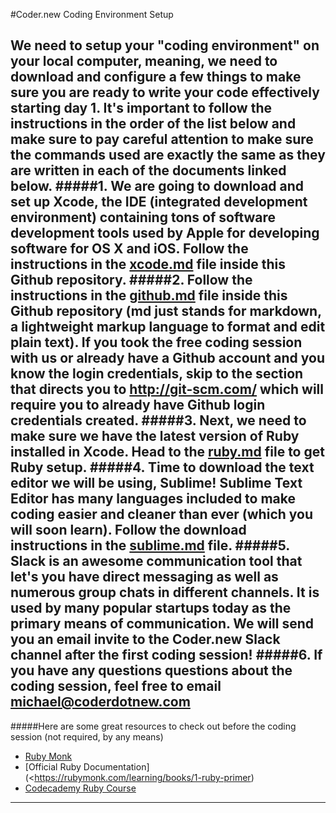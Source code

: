 #Coder.new Coding Environment Setup

We need to setup your "coding environment" on your local computer, meaning, we need to download and configure a few things to make sure you are ready to write your code effectively starting day 1. It's important to follow the instructions in the order of the list below and make sure to pay careful attention to make sure the commands used are exactly the same as they are written in each of the documents linked below.
#####1. We are going to download and set up Xcode, the IDE (integrated development environment) containing tons of software development tools used by Apple for developing software for OS X and iOS. Follow the instructions in the [xcode.md](https://github.com/Coderdotnew/getting_started_10_week_course/blob/master/xcode.md) file inside this Github repository.
#####2. Follow the instructions in the [github.md](https://github.com/Coderdotnew/getting_started/blob/master/github.md) file inside this Github repository (md just stands for markdown, a lightweight markup language to format and edit plain text). If you took the free coding session with us or already have a Github account and you know the login credentials, skip to the section that directs you to http://git-scm.com/ which will require you to already have Github login credentials created.
#####3. Next, we need to make sure we have the latest version of Ruby installed in Xcode. Head to the [ruby.md](https://github.com/Coderdotnew/getting_started/blob/master/ruby.md) file to get Ruby setup.
#####4. Time to download the text editor we will be using, Sublime! Sublime Text Editor has many languages included to make coding easier and cleaner than ever (which you will soon learn). Follow the download instructions in the [sublime.md](https://github.com/Coderdotnew/getting_started/blob/master/sublime.md) file.
#####5. Slack is an awesome communication tool that let's you have direct messaging as well as numerous group chats in different channels. It is used by many popular startups today as the primary means of communication. We will send you an email invite to the Coder.new Slack channel after the first coding session!
#####6. If you have any questions questions about the coding session, feel free to email michael@coderdotnew.com
---
#####Here are some great resources to check out before the coding session (not required, by any means)

  * [Ruby Monk](https://rubymonk.com/learning/books/1-ruby-primer)
  * [Official Ruby Documentation](<https://rubymonk.com/learning/books/1-ruby-primer)
  * [Codecademy Ruby Course](https://www.codecademy.com/learn/ruby)

---
